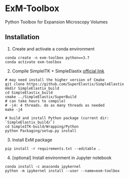# ExM-Toolbox
Python Toolbox for Expansion Microscopy Volumes


## Installation

1. Create and activate a conda environment
```
conda create -n exm-toolbox python==3.7
conda activate exm-toolbox
```

2. Compile SimpleITK + SimpleElastix [official link](https://simpleelastix.readthedocs.io/GettingStarted.html)
```
# may need install the higher version of Cmake
git clone https://github.com/SuperElastix/SimpleElastix
mkdir SimpleElastix_build
cd SimpleElastix_build
cmake ../SimpleElastix/SuperBuild
# can take hours to compile)
# -j4: 4 threads. do as many threads as needed
make -j4

# build and install Python package (current dir: `SimpleElastix_build/`)
cd SimpleITK-build/Wrapping/Python
python Packaging/setup.py install
```

3. Install ExM package
```
pip install -r requirements.txt --editable .
```

4. [optional] Install environment in Jupyter notebook 
```
conda install -c anaconda ipykernel
python -m ipykernel install --user --name=exm-toolbox
```
